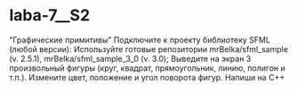 # laba-7__S2


“Графические примитивы”
Подключите к проекту библиотеку SFML (любой версии):
Используйте готовые репозитории mrBelka/sfml_sample (v. 2.5.1), mrBelka/sfml_sample_3_0 (v. 3.0);
	Выведите на экран 3 произвольный фигуры (круг, квадрат, прямоугольник, линию, полигон и т.п.).
	Измените цвет, положение и угол поворота фигур.
    Напиши на C++
